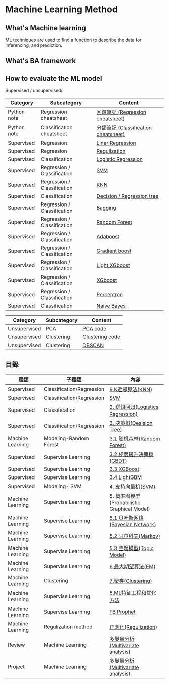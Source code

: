 # Machine Learning Method

## What's Machine learning
ML techniques are used to find a function to describe the data for inferencing, and prediction.

## What's BA framework

## How to evaluate the ML model
Supervised / unsupervised/ 

| Category | Subcategory | Content                                                        |
| ----- | -------- | ------------------------------------------------------------ | 
| Python note | Regression cheatsheet | [回歸筆記 (Regression cheatsheet)](https://colab.research.google.com/drive/13JTAurn7k1RuXQBqA1v7NOHR333zuvfi#scrollTo=nJm6AmLgJkcR) |
| Python note | Classification cheatsheet | [分類筆記 (Classification cheatsheet)](https://colab.research.google.com/drive/121dyWgC98z7BoGnQ1mdjDHlqaQqGALSd#scrollTo=DVyFlzJ53f2B) |
| Supervised | Regression | [Liner Regression](https://colab.research.google.com/drive/1NVN6b40hY5KOZFb_EPmyod5YlwzE-uwR#scrollTo=OUoqM7QOTJwR) |
| Supervised | Regression | [Regulization](https://colab.research.google.com/drive/1IyPQVFCuyHw087G_1Mb-v0hzE9ag7OW0) |
| Supervised | Classification | [Logistic Regression]() |
| Supervised | Regression / Classification | [SVM](https://colab.research.google.com/drive/1sl3OyK5rT2HqDsZ2cUg0P7476pGDAKrB) |
| Supervised | Regression / Classification | [KNN](https://colab.research.google.com/drive/1HnLUkRZAgHzOUy7askF8VIhhE4lInM8p?usp=drive_open) |
| Supervised | Classification | [Decision / Regression tree](https://colab.research.google.com/drive/1AAS9vAI3XJ9c4Gi3TAsjAtCzYOHZhoKB) |
| Supervised | Regression / Classification | [Bagging](https://colab.research.google.com/drive/1KBL18Wx_LVpo0TYzid5IZrSOZrMpUm2J) |
| Supervised | Regression / Classification | [Random Forest](https://colab.research.google.com/drive/1WdVQ0tm2GPxSg1T1aHr8ZSw_STcM90BK) |
| Supervised | Regression / Classification | [Adaboost](https://colab.research.google.com/drive/17cYFyfqlSoHp9QFFve1rLyPfTrDgyP2q) |
| Supervised |Regression / Classification | [Gradient boost](https://colab.research.google.com/drive/1CsIZzg5umo3jh27F2YIxaFe6ute2V4S_) |
| Supervised | Regression / Classification | [Light XGboost]() |
| Supervised | Regression / Classification | [XGboost]() |
| Supervised | Regression / Classification | [Perceptron](https://colab.research.google.com/drive/1S22Y538kuCA0j8PkuA2kRvqWxOE_Lrez#scrollTo=24HgLcGRgsvm) |
| Supervised | Classification | [Naive Bayes](https://colab.research.google.com/drive/1AN-W_8j2meEbOLFrDyQ47HytctDMl3qZ) |

| Category | Subcategory | Content                                                        |
| ----- | -------- | ------------------------------------------------------------ | 
| Unsupervised | PCA | [PCA code](https://colab.research.google.com/drive/1Asv_6dUowL1evp82GKcZBHWyAB_YqvZ7) |
| Unsupervised | Clustering | [Clustering code](https://colab.research.google.com/drive/1Lxo_x2On629SN2OrbgAg_OYWkEFx_txV) |
| Unsupervised | Clustering | [DBSCAN](https://colab.research.google.com/drive/1lOz9WuT9i8YLW3CLq3CQZ2tHD9seJuNZ) |





## 目錄 
| 種類 | 子種類 | 內容                                                        |
| ----- | -------- | ------------------------------------------------------------ | 
| Supervised | Classification/Regression | [9.K近邻算法(KNN)](https://github.com/NLP-LOVE/ML-NLP/tree/master/Machine%20Learning/9.%20KNN) | 
| Supervised | Classification/Regression | [SVM](https://github.com/Taweilo/data-sicence-awesome-note/tree/main/1.%20Machine%20Learning/SVM%20) | 
| Supervised | Classification | [2. 逻辑回归(Logistics Regression)](https://github.com/NLP-LOVE/ML-NLP/blob/master/Machine%20Learning/2.Logistics%20Regression/2.Logistics%20Regression.md) | 
| Supervised | Classification/Regression| [3. 决策树(Desision Tree)](https://github.com/NLP-LOVE/ML-NLP/blob/master/Machine%20Learning/3.Desition%20Tree/Desition%20Tree.md) | 
| Machine Learning | Modeling-Random Forest | [3.1 随机森林(Random Forest)](https://github.com/NLP-LOVE/ML-NLP/blob/master/Machine%20Learning/3.1%20Random%20Forest/3.1%20Random%20Forest.md) |
| Supervised | Supervise Learning | [3.2 梯度提升决策树(GBDT)](https://github.com/NLP-LOVE/ML-NLP/blob/master/Machine%20Learning/3.2%20GBDT/3.2%20GBDT.md) | 
| Supervised | Supervise Learning |[3.3 XGBoost](https://github.com/NLP-LOVE/ML-NLP/blob/master/Machine%20Learning/3.3%20XGBoost/3.3%20XGBoost.md) | 
| Supervised | Supervise Learning | [3.4 LightGBM](https://github.com/NLP-LOVE/ML-NLP/blob/master/Machine%20Learning/3.4%20LightGBM/3.4%20LightGBM.md) | 
| Supervised |  Modeling- SVM | [4. 支持向量机(SVM)](https://github.com/NLP-LOVE/ML-NLP/blob/master/Machine%20Learning/4.%20SVM/4.%20SVM.md) | 
| Machine Learning | Supervise Learning | 5. 概率图模型(Probabilistic Graphical Model)                 |
| Machine Learning | Supervise Learning | [5.1 贝叶斯网络(Bayesian Network)](https://github.com/NLP-LOVE/ML-NLP/blob/master/Machine%20Learning/5.1%20Bayes%20Network/5.1%20Bayes%20Network.md) | 
| Machine Learning | Supervise Learning | [5.2 马尔科夫(Markov)](https://github.com/NLP-LOVE/ML-NLP/blob/master/Machine%20Learning/5.2%20Markov/5.2%20Markov.md) | 
| Machine Learning | Supervise Learning | [5.3 主题模型(Topic Model)](https://github.com/NLP-LOVE/ML-NLP/tree/master/Machine%20Learning/5.3%20Topic%20Model) |
| Machine Learning | Supervise Learning | [6.最大期望算法(EM)](https://github.com/NLP-LOVE/ML-NLP/tree/master/Machine%20Learning/6.%20EM) | 
| Machine Learning | Clustering | [7.聚类(Clustering)](https://github.com/NLP-LOVE/ML-NLP/tree/master/Machine%20Learning/7.%20Clustering) | 
| Machine Learning | Supervise Learning | [8.ML特征工程和优化方法](https://github.com/NLP-LOVE/ML-NLP/tree/master/Machine%20Learning/8.%20ML%E7%89%B9%E5%BE%81%E5%B7%A5%E7%A8%8B%E5%92%8C%E4%BC%98%E5%8C%96%E6%96%B9%E6%B3%95)
| Machine Learning | Supervise Learning | [FB Prophet](https://github.com/NLP-LOVE/ML-NLP/tree/master/Machine%20Learning/9.%20KNN) | 
| Machine Learning | Regulization method | [正則化(Regulization)](https://github.com/NLP-LOVE/ML-NLP/blob/master/Machine%20Learning/Liner%20Regression/1.Liner%20Regression.md) |
| Review | Machine Learning | [多變量分析(Multivariate analysis)](https://github.com/NLP-LOVE/ML-NLP/blob/master/Machine%20Learning/Liner%20Regression/1.Liner%20Regression.md) | 
| Project | Machine Learning | [多變量分析(Multivariate analysis)](https://github.com/NLP-LOVE/ML-NLP/blob/master/Machine%20Learning/Liner%20Regression/1.Liner%20Regression.md) | 
